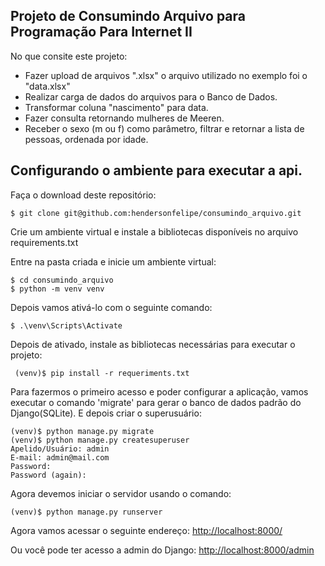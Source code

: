 ## Projeto de Consumindo Arquivo para Programação Para Internet II

No que consite este projeto:
- Fazer upload de arquivos ".xlsx" o arquivo utilizado no exemplo foi o "data.xlsx"
- Realizar carga de dados do arquivos para o Banco de Dados.
- Transformar coluna "nascimento" para data.
- Fazer consulta retornando mulheres de Meeren.
- Receber o sexo (m ou f) como parâmetro, filtrar e retornar a lista
de pessoas, ordenada por idade.

## Configurando o ambiente para executar a api.
Faça o download deste repositório:
```
$ git clone git@github.com:hendersonfelipe/consumindo_arquivo.git
```

Crie um ambiente virtual e instale a bibliotecas disponíveis no 
arquivo requirements.txt

Entre na pasta criada e inicie um ambiente virtual:
```
$ cd consumindo_arquivo
$ python -m venv venv
```

Depois vamos ativá-lo com o seguinte comando:
```
$ .\venv\Scripts\Activate
```

Depois de ativado, instale as bibliotecas necessárias para executar o projeto:
```
 (venv)$ pip install -r requeriments.txt
```

Para fazermos o primeiro acesso e poder configurar a aplicação, vamos executar o comando 
'migrate' para gerar o banco de dados padrão do Django(SQLite). E depois criar o superusuário:
```
(venv)$ python manage.py migrate
(venv)$ python manage.py createsuperuser
Apelido/Usuário: admin
E-mail: admin@mail.com
Password: 
Password (again):
```

Agora devemos iniciar o servidor usando o comando:
```
(venv)$ python manage.py runserver
```

Agora vamos acessar o seguinte endereço:
[http://localhost:8000/](http://localhost:8000/)

Ou você pode ter acesso a admin do Django:
[http://localhost:8000/admin](http://localhost:8000/admin)
